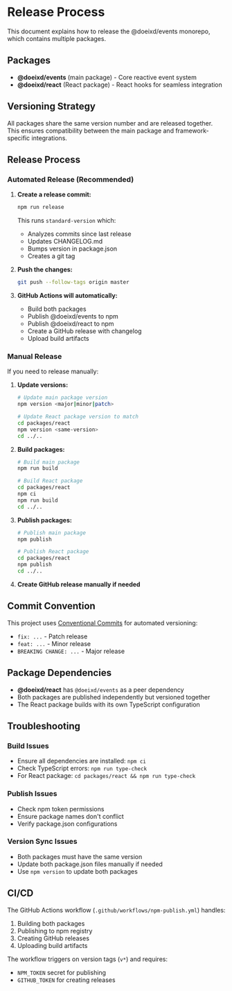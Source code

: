 # Release Process

This document explains how to release the @doeixd/events monorepo, which contains multiple packages.

## Packages

- **@doeixd/events** (main package) - Core reactive event system
- **@doeixd/react** (React package) - React hooks for seamless integration

## Versioning Strategy

All packages share the same version number and are released together. This ensures compatibility between the main package and framework-specific integrations.

## Release Process

### Automated Release (Recommended)

1. **Create a release commit:**
   ```bash
   npm run release
   ```
   This runs `standard-version` which:
   - Analyzes commits since last release
   - Updates CHANGELOG.md
   - Bumps version in package.json
   - Creates a git tag

2. **Push the changes:**
   ```bash
   git push --follow-tags origin master
   ```

3. **GitHub Actions will automatically:**
   - Build both packages
   - Publish @doeixd/events to npm
   - Publish @doeixd/react to npm
   - Create a GitHub release with changelog
   - Upload build artifacts

### Manual Release

If you need to release manually:

1. **Update versions:**
   ```bash
   # Update main package version
   npm version <major|minor|patch>

   # Update React package version to match
   cd packages/react
   npm version <same-version>
   cd ../..
   ```

2. **Build packages:**
   ```bash
   # Build main package
   npm run build

   # Build React package
   cd packages/react
   npm ci
   npm run build
   cd ../..
   ```

3. **Publish packages:**
   ```bash
   # Publish main package
   npm publish

   # Publish React package
   cd packages/react
   npm publish
   cd ../..
   ```

4. **Create GitHub release manually if needed**

## Commit Convention

This project uses [Conventional Commits](https://conventionalcommits.org/) for automated versioning:

- `fix: ...` - Patch release
- `feat: ...` - Minor release
- `BREAKING CHANGE: ...` - Major release

## Package Dependencies

- **@doeixd/react** has `@doeixd/events` as a peer dependency
- Both packages are published independently but versioned together
- The React package builds with its own TypeScript configuration

## Troubleshooting

### Build Issues

- Ensure all dependencies are installed: `npm ci`
- Check TypeScript errors: `npm run type-check`
- For React package: `cd packages/react && npm run type-check`

### Publish Issues

- Check npm token permissions
- Ensure package names don't conflict
- Verify package.json configurations

### Version Sync Issues

- Both packages must have the same version
- Update both package.json files manually if needed
- Use `npm version` to update both packages

## CI/CD

The GitHub Actions workflow (`.github/workflows/npm-publish.yml`) handles:

1. Building both packages
2. Publishing to npm registry
3. Creating GitHub releases
4. Uploading build artifacts

The workflow triggers on version tags (`v*`) and requires:
- `NPM_TOKEN` secret for publishing
- `GITHUB_TOKEN` for creating releases